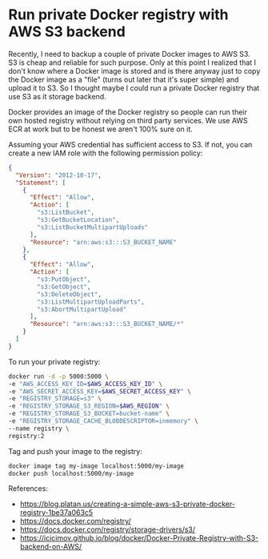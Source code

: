 # Run private Docker registry with AWS S3 backend

Recently, I need to backup a couple of private Docker images to AWS S3. S3 is
cheap and reliable for such purpose. Only at this point I realized that I don't
know where a Docker image is stored and is there anyway just to copy the Docker
image as a "file" (turns out later that it's super simple) and upload it to S3.
So I thought maybe I could run a private Docker registry that use S3 as it
storage backend.

Docker provides an image of the Docker registry so people can run their own
hosted registry without relying on third party services. We use AWS ECR at work
but to be honest we aren't 100% sure on it.

Assuming your AWS credential has sufficient access to S3. If not, you can create
a new IAM role with the following permission policy:

```json
{
  "Version": "2012-10-17",
  "Statement": [
    {
      "Effect": "Allow",
      "Action": [
        "s3:ListBucket",
        "s3:GetBucketLocation",
        "s3:ListBucketMultipartUploads"
      ],
      "Resource": "arn:aws:s3:::S3_BUCKET_NAME"
    },
    {
      "Effect": "Allow",
      "Action": [
        "s3:PutObject",
        "s3:GetObject",
        "s3:DeleteObject",
        "s3:ListMultipartUploadParts",
        "s3:AbortMultipartUpload"
      ],
      "Resource": "arn:aws:s3:::S3_BUCKET_NAME/*"
    }
  ]
}
```

To run your private registry:

```sh
docker run -d -p 5000:5000 \
-e "AWS_ACCESS_KEY_ID=$AWS_ACCESS_KEY_ID" \
-e "AWS_SECRET_ACCESS_KEY=$AWS_SECRET_ACCESS_KEY" \
-e "REGISTRY_STORAGE=s3" \
-e "REGISTRY_STORAGE_S3_REGION=$AWS_REGION" \
-e "REGISTRY_STORAGE_S3_BUCKET=bucket-name" \
-e "REGISTRY_STORAGE_CACHE_BLOBDESCRIPTOR=inmemory" \
--name registry \
registry:2
```

Tag and push your image to the registry:

```sh
docker image tag my-image localhost:5000/my-image
docker push localhost:5000/my-image
```

References:
- https://blog.platan.us/creating-a-simple-aws-s3-private-docker-registry-1be37a063c5
- https://docs.docker.com/registry/
- https://docs.docker.com/registry/storage-drivers/s3/
- https://icicimov.github.io/blog/docker/Docker-Private-Registry-with-S3-backend-on-AWS/
